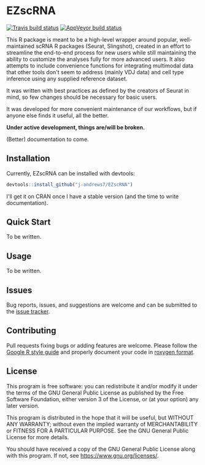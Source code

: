 # EZscRNA

[![Travis build status](https://travis-ci.org/j-andrews7/EZscRNA.svg?branch=master)](https://travis-ci.org/j-andrews7/EZscRNA)
[![AppVeyor build status](https://ci.appveyor.com/api/projects/status/github/j-andrews7/EZscRNA?branch=master&svg=true)](https://ci.appveyor.com/project/j-andrews7/EZscRNA)

This R package is meant to be a high-level wrapper around popular, well-maintained scRNA R packages (Seurat, Slingshot), created in an effort to streamline the end-to-end process for new users while still maintaining the ability to customize the analyses fully for more advanced users. It also attempts to include convenience functions for integrating multimodal data that other tools don't seem to address (mainly VDJ data) and cell type inference using any supplied reference dataset.

It was written with best practices as defined by the creators of Seurat in mind, so few changes should be necessary for basic users.

It was developed for more convenient maintenance of our workflows, but if anyone else finds it useful, all the better.

**Under active development, things are/will be broken.**

(Better) documentation to come.

## Installation
Currently, EZscRNA can be installed with devtools:
```R
devtools::install_github("j-andrews7/EZscRNA")
```

I'll get it on CRAN once I have a stable version (and the time to write documentation).

## Quick Start

To be written.

## Usage
To be written.

## Issues

Bug reports, issues, and suggestions are welcome and can be submitted to the [issue tracker](https://github.com/j-andrews7/EZscRNA/issues).


## Contributing

Pull requests fixing bugs or adding features are welcome. Please follow the [Google R style guide](https://google.github.io/styleguide/Rguide.xml) and properly document your code in [roxygen format](http://r-pkgs.had.co.nz/man.html).

## License
This program is free software: you can redistribute it and/or modify it under the terms of the GNU General Public License as published by the Free Software Foundation, either version 3 of the License, or (at your option) any later version.

This program is distributed in the hope that it will be useful, but WITHOUT ANY WARRANTY; without even the implied warranty of MERCHANTABILITY or FITNESS FOR A PARTICULAR PURPOSE.  See the GNU General Public License for more details.

You should have received a copy of the GNU General Public License along with this program.  If not, see <https://www.gnu.org/licenses/>.